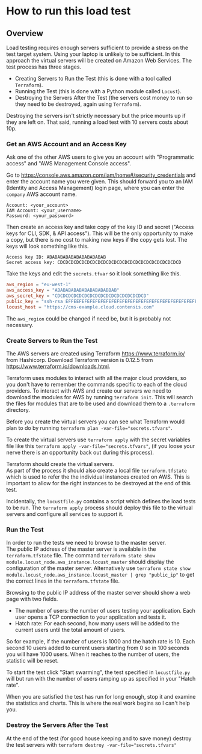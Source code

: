 # How to run this load test

## Overview

Load testing requires enough servers sufficient to provide a stress on the test target system.
Using your laptop is unlikely to be sufficient.
In this approach the virtual servers will be created on Amazon Web Services.
The test process has three stages.

* Creating Servers to Run the Test (this is done with a tool called `Terraform`).
* Running the Test (this is done with a Python module called `Locust`).
* Destroying the Servers After the Test (the servers cost money to run so they need to be destroyed, again using `Terraform`).

Destroying the servers isn't strictly necessary but the price mounts up if they are left on.
That said, running a load test with 10 servers costs about 10p.

### Get an AWS Account and an Access Key
 
Ask one of the other AWS users to give you an account with "Programmatic access"
and "AWS Management Console access".

Go to <https://console.aws.amazon.com/iam/home#/security_credentials> and enter the account name you were given.
This should forward you to an IAM (Identity and Access Management) login page, 
where you can enter the `company` AWS account name. 

    Account: <your_account>
    IAM Account: <your_username>
    Password: <your_password>

Then create an access key and take copy of the key ID and secret ("Access keys for CLI, SDK, & API access").
This will be the only opportunity to make a copy, but there is no cost to making new keys if the copy gets lost.
The keys will look something like this.

    Access key ID: ABABABABABABABABABABAB 
    Secret access key: CDCDCDCDCDCDCDCDCDCDCDCDCDCDCDCDCDCDCDCDCDCDCD

Take the keys and edit the `secrets.tfvar` so it look something like this.

```conf
aws_region = "eu-west-1"
aws_access_key = "ABABABABABABABABABABBAB"
aws_secret_key = "CDCDCDCDCDCDCDCDCDCDCDCDCDCDCDCDCD"
public_key = "ssh-rsa EFFEEFEFEFEFEFEFEFEFEFEFEFEFEFEFEFEFEFEFEFEFEFEFEFEFEFEFEFEFEFEFEFEF== joebloggs@mylaptop.local"
locust_host = "https://cms-example.cloud.contensis.com"
```

The `aws_region` could be changed if need be,
but it is probably not necessary.

### Create Servers to Run the Test

The AWS servers are created using Terraform <https://www.terraform.io/> from Hashicorp.
Download Terraform version is 0.12.5 from <https://www.terraform.io/downloads.html>.

Terraform uses modules to interact with all the major cloud providers,
so you don't have to remember the commands specific to each of the cloud providers.
To interact with AWS and create our servers we need to download the modules for AWS
by running `terraform init`. 
This will search the files for modules that are to be used and download them to a `.terraform` directory.

Before you create the virtual servers you can see what Terraform would plan to do by running `terraform plan -var-file="secrets.tfvars"`.

To create the virtual servers use `terraform apply` with the secret variables file like this `terraform apply -var-file="secrets.tfvars"`,
(if you loose your nerve there is an opportunity back out during this process).

Terraform should create the virtual servers.  
As part of the process it should also create a local file `terraform.tfstate` which is used to refer the the individual instances created on AWS.
This is important to allow for the right instances to be destroyed at the end of this test.

Incidentally, the `locustfile.py` contains a script which defines the load tests to be run.
The `terraform apply` process should deploy this file to the virtual servers and
configure all services to support it.

### Run the Test

In order to run the tests we need to browse to the master server.  
The public IP address of the master server is available in the `terraform.tfstate` file.
The command `terraform state show module.locust_node.aws_instance.locust_master` should display the configuration of the master server.
Alternatively use `terraform state show module.locust_node.aws_instance.locust_master | grep "public_ip"` 
to get the correct lines in the `terraform.tfstate` file.

Browsing to the public IP address of the master server should show a web page with two fields.

* The number of users: the number of users testing your application. Each user opens a TCP connection to your application and tests it.
* Hatch rate: For each second, how many users will be added to the current users until the total amount of users.

So for example, if the number of users is 1000 and the hatch rate is 10.
Each second 10 users added to current users starting from 0 so in 100 seconds you will have 1000 users.
When it reaches to the number of users, the statistic will be reset.

To start the test click "Start swarming", the test specified in `locustfile.py` will but run with the number of users ramping up as specified in your "Hatch rate".

When you are satisfied the test has run for long enough,
stop it and examine the statistics and charts.
This is where the real work begins so I can't help you.

### Destroy the Servers After the Test

At the end of the test (for good house keeping and to save money) destroy the test servers with `terraform destroy -var-file="secrets.tfvars"`
